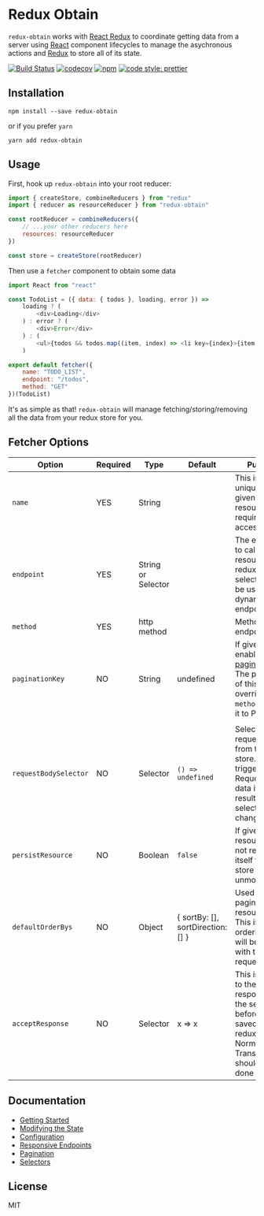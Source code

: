 # Redux Obtain

`redux-obtain` works with [React Redux](https://github.com/rackt/react-redux) to
coordinate getting data from a server using [React](https://github.com/facebook/react) component lifecycles to manage the asychronous actions and
[Redux](https://github.com/rackt/redux) to store all of its state.

[![Build Status](https://travis-ci.org/robertsonmcclure/redux-obtain.svg?branch=master)](https://travis-ci.org/robertsonmcclure/redux-obtain) [![codecov](https://codecov.io/gh/robertsonmcclure/redux-obtain/branch/master/graph/badge.svg)](https://codecov.io/gh/robertsonmcclure/redux-obtain) [![npm](https://img.shields.io/npm/dw/localeval.svg)](https://www.npmjs.com/package/redux-obtain) [![code style: prettier](https://img.shields.io/badge/code_style-prettier-ff69b4.svg?style=flat-square)](https://github.com/prettier/prettier)

## Installation

```
npm install --save redux-obtain
```

or if you prefer `yarn`

```
yarn add redux-obtain
```

## Usage

First, hook up `redux-obtain` into your root reducer:

```javascript
import { createStore, combineReducers } from "redux"
import { reducer as resourceReducer } from "redux-obtain"

const rootReducer = combineReducers({
    // ...your other reducers here
    resources: resourceReducer
})

const store = createStore(rootReducer)
```

Then use a `fetcher` component to obtain some data

```javascript
import React from "react"

const TodoList = ({ data: { todos }, loading, error }) =>
    loading ? (
        <div>Loading</div>
    ) : error ? (
        <div>Error</div>
    ) : (
        <ul>{todos && todos.map((item, index) => <li key={index}>{item.text}</li>)}</ul>
    )

export default fetcher({
    name: "TODO_LIST",
    endpoint: "/todos",
    method: "GET"
})(TodoList)
```

It's as simple as that! `redux-obtain` will manage fetching/storing/removing all the data from your redux store for you.

## Fetcher Options

| Option                | Required | Type               | Default                           | Purpose                                                                                                                                     |
| --------------------- | -------- | ------------------ | --------------------------------- | ------------------------------------------------------------------------------------------------------------------------------------------- |
| `name`                | YES      | String             |                                   | This is the unique name given to the resource. It is required to access it                                                                  |
| `endpoint`            | YES      | String or Selector |                                   | The endpoint to call for the resource. A redux store selector can be used for a dynamic endpoint.                                           |
| `method`              | YES      | http method        |                                   | Method to call endpoint                                                                                                                     |
| `paginationKey`       | NO       | String             | undefined                         | If given, this enables [pagination](docs/pagination.md). The presence of this option overrides `method`, setting it to POST.                |
|                       |
| `requestBodySelector` | NO       | Selector           | `() => undefined`                 | Selects the request body from the redux store. Will trigger a Request for data if the result of the selector changes.                       |
| `persistResource`     | NO       | Boolean            | `false`                           | If given, the resource will not remove itself from the store on unmount.                                                                    |
| `defaultOrderBys`     | NO       | Object             | { sortBy: [], sortDirection: [] } | Used for paginated resources. This is the ordering that will be sent with the first request.                                                |
| `acceptResponse`      | NO       | Selector           | x => x                            | This is applied to the response from the server, before it is saved to the redux store. Normalization / Transformation should be done here. |

## Documentation

* [Getting Started](docs/getting_started.md)
* [Modifying the State](docs/modify.md)
* [Configuration](docs/configuration.md)
* [Responsive Endpoints](docs/responsive.md)
* [Pagination](docs/pagination.md)
* [Selectors](docs/selectors.md)

## License

MIT
